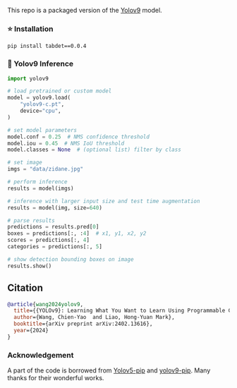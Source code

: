 This repo is a packaged version of the [Yolov9](https://github.com/WongKinYiu/yolov9) model.

### ⭐ Installation

```
pip install tabdet==0.0.4
```

### 🌠 Yolov9 Inference

```python
import yolov9

# load pretrained or custom model
model = yolov9.load(
    "yolov9-c.pt",
    device="cpu",
)

# set model parameters
model.conf = 0.25  # NMS confidence threshold
model.iou = 0.45  # NMS IoU threshold
model.classes = None  # (optional list) filter by class

# set image
imgs = "data/zidane.jpg"

# perform inference
results = model(imgs)

# inference with larger input size and test time augmentation
results = model(img, size=640)

# parse results
predictions = results.pred[0]
boxes = predictions[:, :4]  # x1, y1, x2, y2
scores = predictions[:, 4]
categories = predictions[:, 5]

# show detection bounding boxes on image
results.show()
```

## Citation

```bibtex
@article{wang2024yolov9,
  title={{YOLOv9}: Learning What You Want to Learn Using Programmable Gradient Information},
  author={Wang, Chien-Yao  and Liao, Hong-Yuan Mark},
  booktitle={arXiv preprint arXiv:2402.13616},
  year={2024}
}
```

### Acknowledgement

A part of the code is borrowed from [Yolov5-pip](https://github.com/fcakyon/yolov5-pip) and [yolov9-pip](https://github.com/kadirnar/yolov9-pip). 
Many thanks for their wonderful works.
